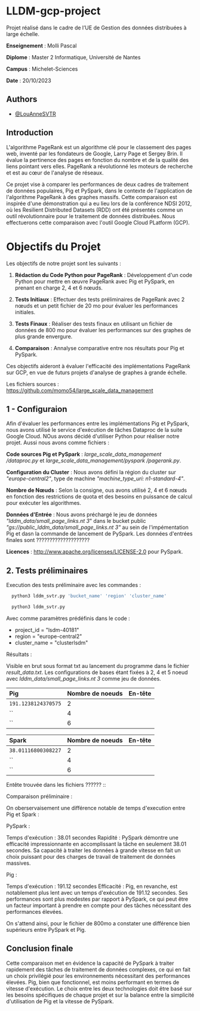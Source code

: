 # LLDM-gcp-project


Projet réalisé dans le cadre de l’UE de Gestion des données distribuées à large échelle.

**Enseignement** : Molli Pascal

**Diplome** : Master 2 Informatique, Université de Nantes

**Campus** : Michelet-Sciences

**Date** : 20/10/2023



## Authors

- [@LouAnneSVTR](https://www.github.com/LouAnneSVTR)


## Introduction

L'algorithme PageRank est un algorithme clé pour le classement des pages web, inventé par les fondateurs de Google, Larry Page et Sergey Brin. Il évalue la pertinence des pages en fonction du nombre et de la qualité des liens pointant vers elles. PageRank a révolutionné les moteurs de recherche et est au cœur de l'analyse de réseaux.

Ce projet vise à  comparer les performances de deux cadres de traitement de données populaires, Pig et PySpark, dans le contexte de l'application de l'algorithme PageRank à des graphes massifs. Cette comparaison est inspirée d'une démonstration qui a eu lieu lors de la conférence NDSI 2012, où les Resilient Distributed Datasets (RDD) ont été présentés comme un outil révolutionnaire pour le traitement de données distribuées.
Nous effectuerons cette comparaison avec l'outil Google Cloud PLatform (GCP).


# Objectifs du Projet
Les objectifs de notre projet sont les suivants :

1. **Rédaction du Code Python pour PageRank** : Développement d'un code Python pour mettre en œuvre PageRank avec Pig et PySpark, en prenant en charge 2, 4 et 6 nœuds.

2. **Tests Initiaux** : Effectuer des tests préliminaires de PageRank avec 2 nœuds et un petit fichier de 20 mo pour évaluer les performances initiales.

3. **Tests Finaux** : Réaliser des tests finaux en utilisant un fichier de données de 800 mo pour évaluer les performances sur des graphes de plus grande envergure.

4. **Comparaison** : Annalyse comparative entre nos résultats pour Pig et PySpark.

Ces objectifs aideront à évaluer l'efficacité des implémentations PageRank sur GCP, en vue de futurs projets d'analyse de graphes à grande échelle.

Les fichiers sources : https://github.com/momo54/large_scale_data_management

## 1 - Configuraion

Afin d'évaluer les performances entre les implémentations Pig et PySpark, nous avons utilisé le service d'exécution de tâches Dataproc de la suite Google Cloud. NOus avons décidé d'utiliser Python pour réaliser notre projet. Aussi nous avons comme fichiers : 

**Code sources Pig et PySpark** : *large_scale_data_management
/dataproc.py* et *large_scale_data_management/pyspark
/pagerank.py*.

**Configuration du Cluster** : Nous avons défini la région du cluster sur *"europe-central2"*, type de machine *"machine_type_uri: n1-standard-4"*.

**Nombre de Nœuds** : Selon la consigne, ous avons utilisé 2, 4 et 6 nœuds en fonction des restrictions de quota et des besoins en puissance de calcul pour exécuter les algorithmes.

**Données d'Entrée** : Nous avons préchargé le jeu de données *"lddm_data/small_page_links.nt 3*" dans le bucket public *"gs://public_lddm_data/small_page_links.nt 3"* au sein de l'impémentation Pig et dasn la commande de lancement de PySpark.
Les données d'entrées finales sont ????????????????????

**Licences** : http://www.apache.org/licenses/LICENSE-2.0 pour PySpark.


## 2. Tests préliminaires
Execution des tests préliminaire avec les commandes :

```bash
  python3 lddm_svtr.py 'bucket_name' 'region' 'cluster_name'
```

```bash
  python3 lddm_svtr.py
```
Avec comme paramètres prédéfinis dans le code : 
- project_id   = "lsdm-40181"
- region       = "europe-central2"
- cluster_name = "clusterlsdm"

Résultats : 

Visible en brut sous format txt au lancement du programme dans le fichier *result_data.txt*. 
Les configurations de bases étant fixées à 2, 4 et 5 noeud avec *lddm_data/small_page_links.nt 3* comme jeu de données. 

| Pig | Nombre de noeuds      | En-tête
| :-------- | :------------------------- | :------- |
| `191.1238124370575` |2 | |
| `` | 4 | |
| `` | 6 | |

| Spark     | Nombre de noeuds      | En-tête
| :------- | :------------------------- | :------- |
|  `38.01116800308227` |2 | |
| `` |4 | |
|  `` |6 | |

Entête trouvée dans les fichiers ?????? ::

Comparaison préliminaire : 

On oberservaisement une différence notable de temps d'execution entre Pig et Spark : 

PySpark :

Temps d'exécution : 38.01 secondes
Rapidité : PySpark démontre une efficacité impressionnante en accomplissant la tâche en seulement 38.01 secondes. Sa capacité à traiter les données à grande vitesse en fait un choix puissant pour des charges de travail de traitement de données massives.

Pig :

Temps d'exécution : 191.12 secondes
Efficacité : Pig, en revanche, est notablement plus lent avec un temps d'exécution de 191.12 secondes. Ses performances sont plus modestes par rapport à PySpark, ce qui peut être un facteur important à prendre en compte pour des tâches nécessitant des performances élevées.



On s'attend ainsi, pour le fichier de 800mo a constater une différence bien supérieurs entre PySpark et Pig.

## Conclusion finale 
Cette comparaison met en évidence la capacité de PySpark à traiter rapidement des tâches de traitement de données complexes, ce qui en fait un choix privilégié pour les environnements nécessitant des performances élevées. Pig, bien que fonctionnel, est moins performant en termes de vitesse d'exécution. Le choix entre les deux technologies doit être basé sur les besoins spécifiques de chaque projet et sur la balance entre la simplicité d'utilisation de Pig et la vitesse de PySpark.

